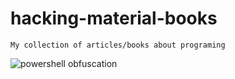 # hacking-material-books
    My collection of articles/books about programing

![powershell obfuscation](http://i66.tinypic.com/3143us4.jpg)<br />
